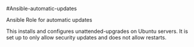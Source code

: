 #Ansible-automatic-updates

Ansible Role for automatic updates

This installs and configures unattended-upgrades on Ubuntu servers. It is set up to only allow security updates and does not allow restarts.
